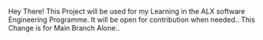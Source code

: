 Hey There!
This Project will be used for my Learning in the ALX software Engineering Programme.
It will be open for contribution when needed..
This Change is for Main Branch Alone..
